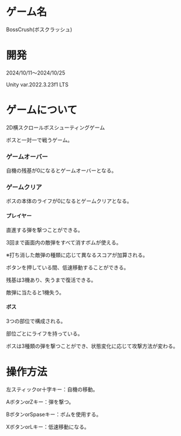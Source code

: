 # ゲーム名
BossCrush(ボスクラッシュ)

# 開発
2024/10/11～2024/10/25

Unity var.2022.3.23f1 LTS

# ゲームについて
2D横スクロールボスシューティングゲーム

ボスと一対一で戦うゲーム。

### ゲームオーバー
自機の残基が0になるとゲームオーバーとなる。
### ゲームクリア
ボスの本体のライフが0になるとゲームクリアとなる。

#### プレイヤー
直進する弾を撃つことができる。

3回まで画面内の敵弾をすべて消すボムが使える。

※打ち消した敵弾の種類に応じて異なるスコアが加算される。

ボタンを押している間、低速移動することができる。

残基は3機あり、失うまで復活できる。

敵弾に当たると1機失う。

#### ボス
3つの部位で構成される。

部位ごとにライフを持っている。

ボスは3種類の弾を撃つことができ、状態変化に応じて攻撃方法が変わる。

# 操作方法
左スティックor十字キー：自機の移動。

AボタンorZキー：弾を撃つ。

BボタンorSpaseキー：ボムを使用する。

XボタンorLキー：低速移動になる。
